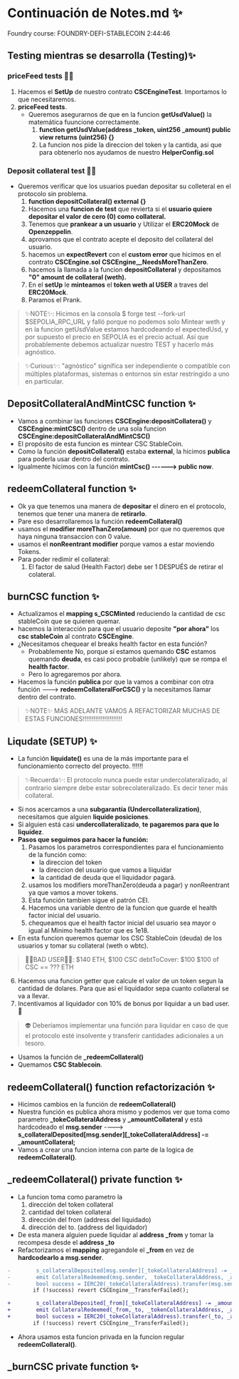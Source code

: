 # Continuación de Notes.md ✨
Foundry course: FOUNDRY-DEFI-STABLECOIN
2:44:46 

## Testing mientras se desarrolla (Testing)✨
### priceFeed tests 👩‍💻
1. Hacemos el **SetUp** de nuestro contrato **CSCEngineTest**. Importamos lo que necesitaremos.
2.  **priceFeed tests**.
    - Queremos asegurarnos de que en la funcion **getUsdValue()** la matemática fuuncione correctamente.
      1.  **function getUsdValue(address _token, uint256 _amount) public view returns (uint256) {}**
      2.  La funcion nos pide la direccion del token y la cantida, asi que para obtenerlo nos ayudamos de nuestro **HelperConfig.sol**

### Deposit collateral test 👩‍💻
  - Queremos verificar que los usuarios puedan depositar su colleteral en el protocolo sin problema.
      1. **function depositCollateral() external {}**
      2. Hacemos una **funcion de test** que revierta si el **usuario quiere depositar el valor de cero (0) como collateral.**
      3. Tenemos que **prankear a un usuario** y Utilizar el **ERC20Mock** de **Openzeppelin**.
      4. aprovamos que el contrato acepte el deposito del collateral del usuario.
      5. hacemos un **expectRevert** con el **custom error** que hicimos en el contrato **CSCEngine.sol** **CSCEngine__NeedsMoreThanZero**.
      6. hacemos la llamada a la funcion **depositCollateral** y depositamos **"0" amount de collateral (weth).**
      7. En el **setUp** le **minteamos** el **token weth al USER** a traves del **ERC20Mock**.
      8. Paramos el Prank.

> ✨NOTE✨: Hicimos en la consola $ forge test --fork-url $SEPOLIA_RPC_URL y falló porque no podemos solo Mintear weth y en la funcion getUsdValue estamos hardcodeando el expectedUsd, y por supuesto el precio en SEPOLIA es el precio actual. Así que probablemente debemos actualizar nuestro TEST y hacerlo más agnóstico.

> ✨Curious✨: "agnóstico" significa ser independiente o compatible con múltiples plataformas, sistemas o entornos sin estar restringido a uno en particular.

## DepositCollateralAndMintCSC function ✨
- Vamos a combinar las funciones **CSCEngine:depositCollatera()** y **CSCEngine:mintCSC()** dentro de una sola funcion **CSCEngine:depositCollateralAndMintCSC()**
- El propósito de esta funcion es mintear CSC StableCoin.
- Como la función **depositCollateral()** estaba **external**, la hicimos **publica** para poderla usar dentro del contrato.
- Igualmente hicimos con la función **mintCsc() ------> public now**.

## redeemCollateral function ✨
- Ok ya que tenemos una manera de **depositar** el dinero en el protocolo, tenemos que tener una manera de **retirarlo**. 
- Pare eso desarrollaremos la función **redeemCollateral()**
- usamos el **modifier moreThanZero(amoun)** por que no queremos que haya ninguna transaccion con 0 value.
- usamos el **nonReentrant modifier** porque vamos a estar moviendo Tokens. 
- Para poder redimir el collateral:
  1. El factor de salud (Health Factor) debe ser 1 DESPUÉS de retirar el colateral. 

## burnCSC function ✨
- Actualizamos el **mapping s_CSCMinted** reduciendo la cantidad de csc stableCoin que se quieren quemar. 
- hacemos la interacción para que el usuario deposite **"por ahora"** los **csc stableCoin** al contrato **CSCEngine**.
- ¿Necesitamos chequear el breaks health factor en esta función?
  - Probablemente No, porque si estamos quemando **CSC** estamos quemando **deuda**, es casi poco probable (unlikely) que se rompa el **health factor**. 
  - Pero lo agregaremos por ahora.
- Hacemos la función **publica** por que la vamos a combinar con otra función ---> **redeemCollateralForCSC()** y la necesitamos llamar dentro del contrato.
> ✨NOTE✨ MÁS ADELANTE VAMOS A REFACTORIZAR MUCHAS DE ESTAS FUNCIONES!!!!!!!!!!!!!!!!!!!!!! 

## Liqudate (SETUP) ✨
- La función **liquidate()** es una de la más importante para el funcionamiento correcto del proyecto. ‼️‼️‼️
>✨Recuerda✨: El protocolo nunca puede estar undercolateralizado, al contrario siempre debe estar sobrecolateralizado. Es decir tener más collateral.
- Si nos acercamos a una **subgarantía (Undercollateralization)**, necesitamos que alguien **liquíde posiciones**.
- Si alguien está casi **undercollateralizado**, **te pagaremos para que lo liquídez**.
- **Pasos que seguimos para hacer la función:**
  1. Pasamos los parametros correspondientes para el funcionamiento de la función como: 
     - la direccion del token
     - la direccion del usuario que vamos a liiquidar  
     - la cantidad de deuda que el liquidador pagará.
  2. usamos los modifiers moreThanZero(deuda a pagar) y nonReentrant ya que vamos a mover tokens. 
  3. Esta función tambien sigue el patrón CEI.
  4. Hacemos una variable dentro de la funcion que guarde el health factor inicial del usuario.
  5. chequeamos que el health factor inicial del usuario sea mayor o igual al Minimo health factor que es 1e18.
- En esta funcion queremos quemar los CSC StableCoin (deuda) de los usuarios y tomar su collateral (weth o wbtc).
> 👩‍💻BAD USER👩‍💻: $140 ETH, $100 CSC
> debtToCover: $100 
> $100 of CSC == ??? ETH 
  6. Hacemos una funcion getter que calcule el valor de un token segun la cantidad de dolares. Para que asi el liquidador sepa cuanto collateral se va a llevar.
  7. Incentivamos al liquidador con 10% de bonus por liquidar a un bad user. 🤑 
> 👽 Deberíamos implementar una función para liquidar en caso de que el protocolo esté insolvente y transferir cantidades adicionales a un tesoro.
- Usamos la función de **_redeemCollateral()**
- Quemamos **CSC Stablecoin**.

## redeemCollateral() function refactorización ✨
- Hicimos cambios en la función de **redeemCollateral()** 
- Nuestra función es publica ahora mismo y podemos ver que toma como parametro **_tokeCollateralAddress** y **_amountCollateral** y está hardcodeado el **msg.sender** ---->  **s_collateralDeposited[msg.sender][_tokeCollateralAddress] -= _amountCollateral;**
- Vamos a crear una funcion interna con parte de la logica de **redeemCollateral()**.

## _redeemCollateral() private function ✨
- La funcion toma como parametro la 
  1. dirección del token collateral
  2. cantidad del token collateral
  3. dirección del from (address del liquidado)
  4. dirección del to. (address del liquidador)
- De esta manera alguien puede liquidar al **address _from** y tomar la recompesa desde el **address _to**
- Refactorizamos el **mapping** agregandole el **_from** en vez de **hardcodearlo a msg.sender**.
```diff
-        s_collateralDeposited[msg.sender][_tokeCollateralAddress] -= _amountCollateral;
-        emit CollateralRedeemed(msg.sender, _tokeCollateralAddress, _amountCollateral);
-        bool success = IERC20(_tokeCollateralAddress).transfer(msg.sender, _amountCollateral);
        if (!success) revert CSCEngine__TransferFailed();

+        s_collateralDeposited[_from][_tokeCollateralAddress] -= _amountCollateral;
+        emit CollateralRedeemed(_from,_to, _tokenCollateralAddress, _amountCollateral);
+        bool success = IERC20(_tokeCollateralAddress).transfer(_to, _amountCollateral);
        if (!success) revert CSCEngine__TransferFailed();
```
- Ahora usamos esta funcion privada en la funcion regular **redeemCollateral()**. 

## _burnCSC private function ✨
